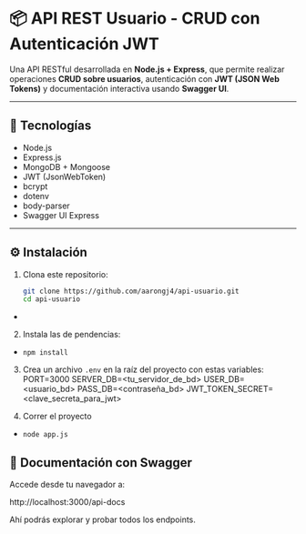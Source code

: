 
# 📦 API REST Usuario - CRUD con Autenticación JWT

Una API RESTful desarrollada en **Node.js + Express**, que permite realizar operaciones **CRUD sobre usuarios**, autenticación con **JWT (JSON Web Tokens)** y documentación interactiva usando **Swagger UI**.

---

## 🚀 Tecnologías

- Node.js
- Express.js
- MongoDB + Mongoose
- JWT (JsonWebToken)
- bcrypt
- dotenv
- body-parser
- Swagger UI Express

---

## ⚙️ Instalación

1. Clona este repositorio:
   ```bash
   git clone https://github.com/aarongj4/api-usuario.git
   cd api-usuario
- 
2. Instala las de pendencias:
-     npm install



3. Crea un archivo `.env` en la raíz del proyecto con estas variables:
PORT=3000 SERVER_DB=<tu_servidor_de_bd> USER_DB=<usuario_bd> PASS_DB=<contraseña_bd> JWT_TOKEN_SECRET=<clave_secreta_para_jwt>


4. Correr el proyecto
-     node app.js

## 📘 Documentación con Swagger

Accede desde tu navegador a:

http://localhost:3000/api-docs


Ahí podrás explorar y probar todos los endpoints.
